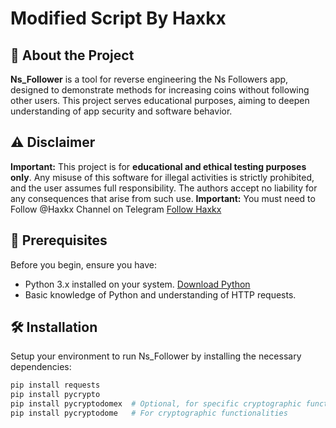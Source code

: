 # Modified Script By Haxkx

## 🚀 About the Project
**Ns_Follower** is a tool for reverse engineering the Ns Followers app, designed to demonstrate methods for increasing coins without following other users. This project serves educational purposes, aiming to deepen understanding of app security and software behavior.

## ⚠️ Disclaimer
**Important:** This project is for **educational and ethical testing purposes only**. Any misuse of this software for illegal activities is strictly prohibited, and the user assumes full responsibility. The authors accept no liability for any consequences that arise from such use.
**Important:** You must need to Follow @Haxkx Channel on Telegram [Follow Haxkx](https://telegram.me/haxkx)
## 📌 Prerequisites
Before you begin, ensure you have:
- Python 3.x installed on your system. [Download Python](https://www.python.org/downloads/)
- Basic knowledge of Python and understanding of HTTP requests.

## 🛠 Installation
Setup your environment to run Ns_Follower by installing the necessary dependencies:
```bash
pip install requests
pip install pycrypto
pip install pycryptodomex  # Optional, for specific cryptographic functionalities
pip install pycryptodome   # For cryptographic functionalities
